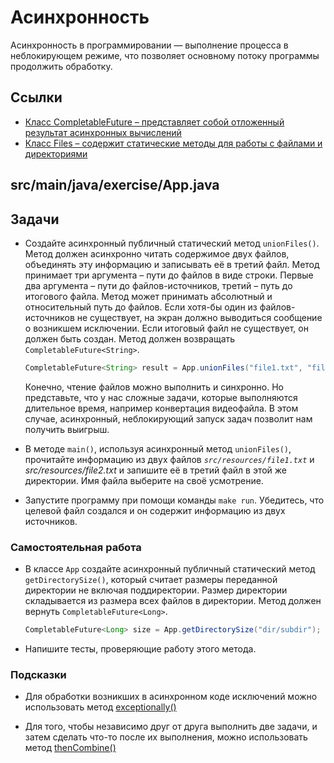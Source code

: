 # Асинхронность

Асинхронность в программировании — выполнение процесса в неблокирующем режиме, что позволяет основному потоку программы продолжить обработку.

## Ссылки

* [Класс CompletableFuture – представляет собой отложенный результат асинхронных вычислений](https://docs.oracle.com/en/java/javase/17/docs/api/java.base/java/util/concurrent/CompletableFuture.html)
* [Класс Files – содержит статические методы для работы с файлами и директориями](https://docs.oracle.com/en/java/javase/17/docs/api/java.base/java/nio/file/Files.html)

## src/main/java/exercise/App.java

## Задачи

* Создайте асинхронный публичный статический метод `unionFiles()`. Метод должен асинхронно читать содержимое двух файлов, объединять эту информацию и записывать её в третий файл. Метод принимает три аргумента – пути до файлов в виде строки. Первые два аргумента – пути до файлов-источников, третий – путь до итогового файла. Метод может принимать абсолютный и относительный путь до файлов. Если хотя-бы один из файлов-источников не существует, на экран должно выводиться сообщение о возникшем исключении. Если итоговый файл не существует, он должен быть создан. Метод должен возвращать `CompletableFuture<String>`.

  ```java
  CompletableFuture<String> result = App.unionFiles("file1.txt", "file2.txt", "dest.txt");
  ```

  Конечно, чтение файлов можно выполнить и синхронно. Но представьте, что у нас сложные задачи, которые выполняются длительное время, например конвертация видеофайла. В этом случае, асинхронный, неблокирующий запуск задач позволит нам получить выигрыш.

* В методе `main()`, используя асинхронный метод `unionFiles()`, прочитайте информацию из двух файлов *`src/resources/file1.txt`* и *src/resources/file2.txt* и запишите её в третий файл в этой же директории. Имя файла выберите на своё усмотрение.

* Запустите программу при помощи команды `make run`. Убедитесь, что целевой файл создался и он содержит информацию из двух источников.

### Самостоятельная работа

* В классе `App` создайте асинхронный публичный статический метод `getDirectorySize()`, который считает размеры переданной директории не включая поддиректории. Размер директории складывается из размера всех файлов в директории. Метод должен вернуть `CompletableFuture<Long>`.

  ```java
  CompletableFuture<Long> size = App.getDirectorySize("dir/subdir");
  ```

* Напишите тесты, проверяющие работу этого метода.

### Подсказки

* Для обработки возникших в асинхронном коде исключений можно использовать метод [exceptionally()](https://docs.oracle.com/en/java/javase/17/docs/api/java.base/java/util/concurrent/CompletableFuture.html#exceptionally(java.util.function.Function))

* Для того, чтобы независимо друг от друга выполнить две задачи, и затем сделать что-то после их выполнения, можно использовать метод [thenCombine()](https://docs.oracle.com/en/java/javase/17/docs/api/java.base/java/util/concurrent/CompletableFuture.html#thenCombine(java.util.concurrent.CompletionStage,java.util.function.BiFunction))
